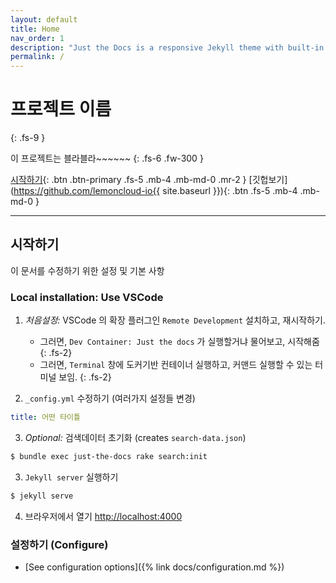 ```yaml
---
layout: default
title: Home
nav_order: 1
description: "Just the Docs is a responsive Jekyll theme with built-in search that is easily customizable and hosted on GitHub Pages."
permalink: /
---
```


# 프로젝트 이름
{: .fs-9 }

이 프로젝트는 블라블라~~~~~~
{: .fs-6 .fw-300 }

[시작하기](#시작하기){: .btn .btn-primary .fs-5 .mb-4 .mb-md-0 .mr-2 } [깃헙보기](https://github.com/lemoncloud-io{{ site.baseurl }}){: .btn .fs-5 .mb-4 .mb-md-0 }

---

## 시작하기

이 문서를 수정하기 위한 설정 및 기본 사항

### Local installation: Use VSCode

1. _처음설정:_ VSCode 의 확장 플러그인 `Remote Development` 설치하고, 재시작하기.
    - 그러면, `Dev Container: Just the docs` 가 실행할거냐 물어보고, 시작해줌
    {: .fs-2}
    - 그러면, `Terminal` 창에 도커기반 컨테이너 실행하고, 커맨드 실행할 수 있는 터미널 보임.
    {: .fs-2}

2. `_config.yml` 수정하기 (여러가지 설정들 변경)
  ```yaml
  title: 어떤 타이틀
  ```

3. _Optional:_ 검색데이터 초기화 (creates `search-data.json`)
  ```bash
  $ bundle exec just-the-docs rake search:init
  ```

3. `Jekyll server` 실행하기
  ```bash
  $ jekyll serve
  ```

4. 브라우저에서 열기 [http://localhost:4000](http://localhost:4000)


### 설정하기 (Configure)

- [See configuration options]({% link docs/configuration.md %})


